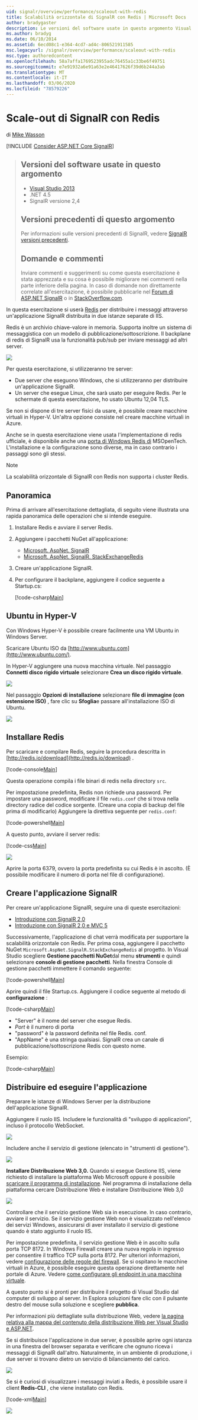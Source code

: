 ```yaml
---
uid: signalr/overview/performance/scaleout-with-redis
title: Scalabilità orizzontale di SignalR con Redis | Microsoft Docs
author: bradygaster
description: Le versioni del software usate in questo argomento Visual Studio 2013 .NET 4,5 SignalR versione 2 versioni precedenti di questo argomento per informazioni sulle versioni precedenti di...
ms.author: bradyg
ms.date: 06/10/2014
ms.assetid: 6ecd08c1-e364-4cd7-ad4c-806521911585
msc.legacyurl: /signalr/overview/performance/scaleout-with-redis
msc.type: authoredcontent
ms.openlocfilehash: 58a7affa1769523955adc76455a1c33be6f49751
ms.sourcegitcommit: e7e91932a6e91a63e2e46417626f39d6b244a3ab
ms.translationtype: MT
ms.contentlocale: it-IT
ms.lasthandoff: 03/06/2020
ms.locfileid: "78579226"
---
```

# <a name="signalr-scaleout-with-redis"></a>Scale-out di SignalR con Redis

di [Mike Wasson](https://github.com/MikeWasson)

[!INCLUDE [Consider ASP.NET Core SignalR](~/includes/signalr/signalr-version-disambiguation.md)]

> ## <a name="software-versions-used-in-this-topic"></a>Versioni del software usate in questo argomento
>
>
> - [Visual Studio 2013](https://my.visualstudio.com/Downloads?q=visual%20studio%202013)
> - .NET 4.5
> - SignalR versione 2,4
>
>
>
> ## <a name="previous-versions-of-this-topic"></a>Versioni precedenti di questo argomento
>
> Per informazioni sulle versioni precedenti di SignalR, vedere [SignalR versioni precedenti](../older-versions/index.md).
>
> ## <a name="questions-and-comments"></a>Domande e commenti
>
> Inviare commenti e suggerimenti su come questa esercitazione è stata apprezzata e su cosa è possibile migliorare nei commenti nella parte inferiore della pagina. In caso di domande non direttamente correlate all'esercitazione, è possibile pubblicarle nel [Forum di ASP.NET SignalR](https://forums.asp.net/1254.aspx/1?ASP+NET+SignalR) o in [StackOverflow.com](http://stackoverflow.com/).

In questa esercitazione si userà [Redis](http://redis.io/) per distribuire i messaggi attraverso un'applicazione SignalR distribuita in due istanze separate di IIS.

Redis è un archivio chiave-valore in memoria. Supporta inoltre un sistema di messaggistica con un modello di pubblicazione/sottoscrizione. Il backplane di redis di SignalR usa la funzionalità pub/sub per inviare messaggi ad altri server.

![](scaleout-with-redis/_static/image1.png)

Per questa esercitazione, si utilizzeranno tre server:

- Due server che eseguono Windows, che si utilizzeranno per distribuire un'applicazione SignalR.
- Un server che esegue Linux, che sarà usato per eseguire Redis. Per le schermate di questa esercitazione, ho usato Ubuntu 12,04 TLS.

Se non si dispone di tre server fisici da usare, è possibile creare macchine virtuali in Hyper-V. Un'altra opzione consiste nel creare macchine virtuali in Azure.

Anche se in questa esercitazione viene usata l'implementazione di redis ufficiale, è disponibile anche una [porta di Windows Redis di](https://github.com/MSOpenTech/redis) MSOpenTech. L'installazione e la configurazione sono diverse, ma in caso contrario i passaggi sono gli stessi.

> [!NOTE]
>
> La scalabilità orizzontale di SignalR con Redis non supporta i cluster Redis.

## <a name="overview"></a>Panoramica

Prima di arrivare all'esercitazione dettagliata, di seguito viene illustrata una rapida panoramica delle operazioni che si intende eseguire.

1. Installare Redis e avviare il server Redis.
2. Aggiungere i pacchetti NuGet all'applicazione:

    - [Microsoft. AspNet. SignalR](http://nuget.org/packages/Microsoft.AspNet.SignalR)
    - [Microsoft. AspNet. SignalR. StackExchangeRedis](https://www.nuget.org/packages/Microsoft.AspNet.SignalR.StackExchangeRedis)
    
3. Creare un'applicazione SignalR.
4. Per configurare il backplane, aggiungere il codice seguente a Startup.cs:

    [!code-csharp[Main](scaleout-with-redis/samples/sample1.cs)]

## <a name="ubuntu-on-hyper-v"></a>Ubuntu in Hyper-V

Con Windows Hyper-V è possibile creare facilmente una VM Ubuntu in Windows Server.

Scaricare Ubuntu ISO da [http://www.ubuntu.com](http://www.ubuntu.com/).

In Hyper-V aggiungere una nuova macchina virtuale. Nel passaggio **Connetti disco rigido virtuale** selezionare **Crea un disco rigido virtuale**.

![](scaleout-with-redis/_static/image2.png)

Nel passaggio **Opzioni di installazione** selezionare **file di immagine (con estensione ISO)** , fare clic su **Sfoglia**e passare all'installazione ISO di Ubuntu.

![](scaleout-with-redis/_static/image3.png)

## <a name="install-redis"></a>Installare Redis

Per scaricare e compilare Redis, seguire la procedura descritta in [http://redis.io/download](http://redis.io/download) .

[!code-console[Main](scaleout-with-redis/samples/sample2.cmd)]

Questa operazione compila i file binari di redis nella directory `src`.

Per impostazione predefinita, Redis non richiede una password. Per impostare una password, modificare il file `redis.conf` che si trova nella directory radice del codice sorgente. (Creare una copia di backup del file prima di modificarlo) Aggiungere la direttiva seguente per `redis.conf`:

[!code-powershell[Main](scaleout-with-redis/samples/sample3.ps1)]

A questo punto, avviare il server redis:

[!code-css[Main](scaleout-with-redis/samples/sample4.css)]

![](scaleout-with-redis/_static/image4.png)

Aprire la porta 6379, ovvero la porta predefinita su cui Redis è in ascolto. (È possibile modificare il numero di porta nel file di configurazione).

## <a name="create-the-signalr-application"></a>Creare l'applicazione SignalR

Per creare un'applicazione SignalR, seguire una di queste esercitazioni:

- [Introduzione con SignalR 2,0](../getting-started/tutorial-getting-started-with-signalr.md)
- [Introduzione con SignalR 2,0 e MVC 5](../getting-started/tutorial-getting-started-with-signalr-and-mvc.md)

Successivamente, l'applicazione di chat verrà modificata per supportare la scalabilità orizzontale con Redis. Per prima cosa, aggiungere il pacchetto NuGet `Microsoft.AspNet.SignalR.StackExchangeRedis` al progetto. In Visual Studio scegliere **Gestione pacchetti NuGet**dal menu **strumenti** e quindi selezionare **console di gestione pacchetti**. Nella finestra Console di gestione pacchetti immettere il comando seguente:

[!code-powershell[Main](scaleout-with-redis/samples/sample5.ps1)]

Aprire quindi il file Startup.cs. Aggiungere il codice seguente al metodo di **configurazione** :

[!code-csharp[Main](scaleout-with-redis/samples/sample6.cs)]

- "Server" è il nome del server che esegue Redis.
- *Port* è il numero di porta
- "password" è la password definita nel file Redis. conf.
- "AppName" è una stringa qualsiasi. SignalR crea un canale di pubblicazione/sottoscrizione Redis con questo nome.

Esempio:

[!code-csharp[Main](scaleout-with-redis/samples/sample7.cs)]

## <a name="deploy-and-run-the-application"></a>Distribuire ed eseguire l'applicazione

Preparare le istanze di Windows Server per la distribuzione dell'applicazione SignalR.

Aggiungere il ruolo IIS. Includere le funzionalità di "sviluppo di applicazioni", incluso il protocollo WebSocket.

![](scaleout-with-redis/_static/image5.png)

Includere anche il servizio di gestione (elencato in "strumenti di gestione").

![](scaleout-with-redis/_static/image6.png)

**Installare Distribuzione Web 3,0.** Quando si esegue Gestione IIS, viene richiesto di installare la piattaforma Web Microsoft oppure è possibile [scaricare il programma di installazione](https://go.microsoft.com/fwlink/?LinkId=255386). Nel programma di installazione della piattaforma cercare Distribuzione Web e installare Distribuzione Web 3,0

![](scaleout-with-redis/_static/image7.png)

Controllare che il servizio gestione Web sia in esecuzione. In caso contrario, avviare il servizio. Se il servizio gestione Web non è visualizzato nell'elenco dei servizi Windows, assicurarsi di aver installato il servizio di gestione quando è stato aggiunto il ruolo IIS.

Per impostazione predefinita, il servizio gestione Web è in ascolto sulla porta TCP 8172. In Windows Firewall creare una nuova regola in ingresso per consentire il traffico TCP sulla porta 8172. Per ulteriori informazioni, vedere [configurazione delle regole del firewall](https://technet.microsoft.com/library/dd448559(WS.10).aspx). Se si ospitano le macchine virtuali in Azure, è possibile eseguire questa operazione direttamente nel portale di Azure. Vedere [come configurare gli endpoint in una macchina virtuale](https://azure.microsoft.com/documentation/articles/virtual-machines-set-up-endpoints/).

A questo punto si è pronti per distribuire il progetto di Visual Studio dal computer di sviluppo al server. In Esplora soluzioni fare clic con il pulsante destro del mouse sulla soluzione e scegliere **pubblica**.

Per informazioni più dettagliate sulla distribuzione Web, vedere [la pagina relativa alla mappa del contenuto della distribuzione Web per Visual Studio e ASP.NET](../../../whitepapers/aspnet-web-deployment-content-map.md).

Se si distribuisce l'applicazione in due server, è possibile aprire ogni istanza in una finestra del browser separata e verificare che ognuno riceva i messaggi di SignalR dall'altro. Naturalmente, in un ambiente di produzione, i due server si trovano dietro un servizio di bilanciamento del carico.

![](scaleout-with-redis/_static/image8.png)

Se si è curiosi di visualizzare i messaggi inviati a Redis, è possibile usare il client **Redis-CLI** , che viene installato con Redis.

[!code-xml[Main](scaleout-with-redis/samples/sample8.xml)]

![](scaleout-with-redis/_static/image9.png)
